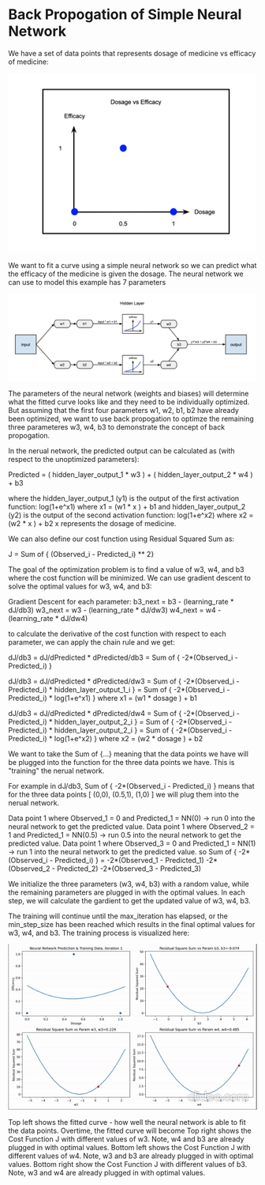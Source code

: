 # Back Propogation of Simple Neural Network

We have a set of data points that represents dosage of medicine vs efficacy of medicine:

![Data Points](https://github.com/antwang0604/ML-Practice/blob/main/simple_nn/content/DataPoints.png)

We want to fit a curve using a simple neural network so we can predict what the efficacy of the medicine is given the dosage. The neural network we can use to model this example has 7 parameters

![Simple Nerual Network](https://github.com/antwang0604/ML-Practice/blob/main/simple_nn/content/SimpleNN.png)

The parameters of the neural network (weights and biases) will determine what the fitted curve looks like and they need to be individually optimized. But assuming that the first four parameters w1, w2, b1, b2 have already been optimized, we want to use back propogation to optimze the remaining three parameteres w3, w4, b3 to demonstrate the concept of back propogation.

In the nerual network, the predicted output can be calculated as (with respect to the unoptimized parameters):

Predicted = ( hidden_layer_output_1 * w3 ) + ( hidden_layer_output_2 * w4 ) + b3

where the hidden_layer_output_1 (y1) is the output of the first activation function: log(1+e^x1) where x1 = (w1 * x ) + b1 
and hidden_layer_output_2 (y2) is the output of the second activation function: log(1+e^x2) where x2 = (w2 * x ) + b2
x represents the dosage of medicine.

We can also define our cost function using Residual Squared Sum as:

J = Sum of { (Observed_i - Predicted_i) ** 2}

The goal of the optimization problem is to find a value of w3, w4, and b3 where the cost function will be minimized. We can use gradient descent to solve the optimal values for w3, w4, and b3:

Gradient Descent for each parameter:
b3_next = b3 - (learning_rate * dJ/db3)
w3_next = w3 - (learning_rate * dJ/dw3)
w4_next = w4 - (learning_rate * dJ/dw4)

to calculate the derivative of the cost function with respect to each parameter, we can apply the chain rule and we get:

dJ/db3  = dJ/dPredicted * dPredicted/db3
        = Sum of { -2*(Observed_i - Predicted_i) }

dJ/db3  = dJ/dPredicted * dPredicted/dw3 
        = Sum of { -2*(Observed_i - Predicted_i) * hidden_layer_output_1_i }
        = Sum of { -2*(Observed_i - Predicted_i) * log(1+e^x1) } where x1 = (w1 * dosage ) + b1
    
dJ/db3  = dJ/dPredicted * dPredicted/dw4
        = Sum of { -2*(Observed_i - Predicted_i) * hidden_layer_output_2_i }
        = Sum of { -2*(Observed_i - Predicted_i) * hidden_layer_output_2_i }
        = Sum of { -2*(Observed_i - Predicted_i) * log(1+e^x2) } where x2 = (w2 * dosage ) + b2

We want to take the Sum of {...} meaning that the data points we have will be plugged into the function for the three data points we have. This is "training" the nerual network. 

For example in dJ/db3, Sum of { -2*(Observed_i - Predicted_i) } means that for the three data points [ (0,0), (0.5,1), (1,0) ] we will plug them into the nerual network.

Data point 1 where Observed_1 = 0 and Predicted_1 = NN(0) -> run 0 into the neural network to get the predicted value.
Data point 1 where Observed_2 = 1 and Predicted_1 = NN(0.5) -> run 0.5 into the neural network to get the predicted value.
Data point 1 where Observed_3 = 0 and Predicted_1 = NN(1) -> run 1 into the neural network to get the predicted value.
so Sum of { -2*(Observed_i - Predicted_i) } = -2*(Observed_1 - Predicted_1) -2*(Observed_2 - Predicted_2) -2*(Observed_3 - Predicted_3)

We initialize the three parameters (w3, w4, b3) with a random value, while the remaining parameters are plugged in with the optimal values. In each step, we will calculate the gardient to get the updated value of w3, w4, b3.

The training will continue until the max_iteration has elapsed, or the min_step_size has been reached which results in the final optimal values for w3, w4, and b3. The training process is visualized here:

![Gradient Descent of 3 variables](https://github.com/antwang0604/ML-Practice/blob/main/simple_nn/content/NN_GD.gif)

Top left shows the fitted curve - how well the neural network is able to fit the data points. Overtime, the fitted curve will become 
Top right shows the Cost Function J with different values of w3. Note, w4 and b3 are already plugged in with optimal values.
Bottom left shows the Cost Function J with different values of w4. Note, w3 and b3 are already plugged in with optimal values.
Bottom right show the Cost Function J with different values of b3. Note, w3 and w4 are already plugged in with optimal values.

